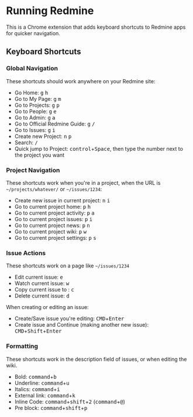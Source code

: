 # Running Redmine

This is a Chrome extension that adds keyboard shortcuts to Redmine apps for quicker navigation.

## Keyboard Shortcuts

### Global Navigation

These shortcuts should work anywhere on your Redmine site:

- Go Home: <kbd>g</kbd> <kbd>h</kbd>
- Go to My Page: <kbd>g</kbd> <kbd>m</kbd>
- Go to Projects: <kbd>g</kbd> <kbd>p</kbd>
- Go to People: <kbd>g</kbd> <kbd>e</kbd>
- Go to Admin: <kbd>g</kbd> <kbd>a</kbd>
- Go to Official Redmine Guide: <kbd>g</kbd> <kbd>/</kbd>
- Go to Issues: <kbd>g</kbd> <kbd>i</kbd>
- Create new Project: <kbd>n</kbd> <kbd>p</kbd>
- Search: <kbd>/</kbd>
- Quick jump to Project: <kbd>control</kbd>+<kbd>Space</kbd>, then type the number next to the project you want

### Project Navigation

These shortcuts work when you're in a project, when the URL is `~/projects/whatever/` or `~/issues/1234`:

- Create new issue in current project: <kbd>n</kbd> <kbd>i</kbd>
- Go to current project home: <kbd>p</kbd> <kbd>h</kbd>
- Go to current project activity: <kbd>p</kbd> <kbd>a</kbd>
- Go to current project issues: <kbd>p</kbd> <kbd>i</kbd>
- Go to current project news: <kbd>p</kbd> <kbd>n</kbd>
- Go to current project wiki: <kbd>p</kbd> <kbd>w</kbd>
- Go to current project settings: <kbd>p</kbd> <kbd>s</kbd>

### Issue Actions

These shortcuts work on a page like `~/issues/1234`

- Edit current issue: <kbd>e</kbd>
- Watch current issue: <kbd>w</kbd>
- Copy current issue to : <kbd>c</kbd>
- Delete current issue: <kbd>d</kbd>

When creating or editing an issue:
- Create/Save issue you're editing: <kbd>CMD</kbd>+<kbd>Enter</kbd>
- Create issue and Continue (making another new issue): <kbd>CMD</kbd>+<kbd>Shift</kbd>+<kbd>Enter</kbd>

### Formatting

These shortcuts work in the description field of issues, or when editing the wiki.

- Bold: <kbd>command</kbd>+<kbd>b</kbd>
- Underline: <kbd>command</kbd>+<kbd>u</kbd>
- Italics: <kbd>command</kbd>+<kbd>i</kbd>
- External link: <kbd>command</kbd>+<kbd>k</kbd>
- Inline Code: <kbd>command</kbd>+<kbd>shift</kbd>+<kbd>2</kbd> (<kbd>command</kbd>+<kbd>@</kbd>)
- Pre block: <kbd>command</kbd>+<kbd>shift</kbd>+<kbd>p</kbd>
